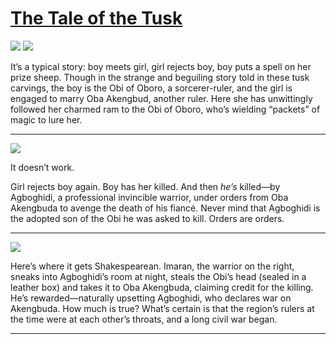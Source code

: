 # [The Tale of the Tusk](http://artstories.artsmia.org/#/stories/233)

![](http://cdn.dx.artsmia.org/thumbs/tn_111103_mia348_H7_3719.jpg)
![](http://cdn.dx.artsmia.org/thumbs/tn_111103_mia348_I5_3685.jpg)

It’s a typical story: boy meets girl, girl rejects boy, boy puts a spell on her prize sheep. Though in the strange and beguiling story told in these tusk carvings, the boy is the Obi of Oboro, a sorcerer-ruler, and the girl is engaged to marry Oba Akengbud, another ruler. Here she has unwittingly followed her charmed ram to the Obi of Oboro, who’s wielding “packets” of magic to lure her.

---

![](http://cdn.dx.artsmia.org/thumbs/tn_111103_mia348_D5_3677.jpg)

It doesn’t work.

Girl rejects boy again. Boy has her killed. And then *he’s* killed—by Agboghidi, a professional invincible warrior, under orders from Oba Akengbuda to avenge the death of his fiancé. Never mind that Agboghidi is the adopted son of the Obi he was asked to kill. Orders are orders.

---

![](http://cdn.dx.artsmia.org/thumbs/tn_111103_mia348_D6_3695.jpg)

Here’s where it gets Shakespearean. Imaran, the warrior on the right, sneaks into Agboghidi’s room at night, steals the Obi’s head (sealed in a leather box) and takes it to Oba Akengbuda, claiming credit for the killing. He’s rewarded—naturally upsetting Agboghidi, who declares war on Akengbuda. How much is true? What’s certain is that the region’s rulers at the time were at each other’s throats, and a long civil war began.

---
